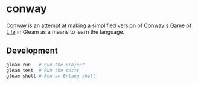 # conway

Conway is an attempt at making a simplified version of [Conway's Game of Life](https://en.wikipedia.org/wiki/Conway%27s_Game_of_Life) in Gleam as a means to learn the language.

## Development

```sh
gleam run   # Run the project
gleam test  # Run the tests
gleam shell # Run an Erlang shell
```
